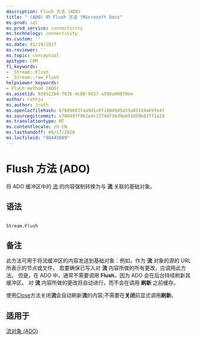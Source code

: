 ```yaml
---
description: Flush 方法 (ADO)
title: " (ADO) 的 Flush 方法 |Microsoft Docs"
ms.prod: sql
ms.prod_service: connectivity
ms.technology: connectivity
ms.custom: ''
ms.date: 01/19/2017
ms.reviewer: ''
ms.topic: conceptual
apitype: COM
f1_keywords:
- _Stream::Flush
- _Stream::raw_Flush
helpviewer_keywords:
- Flush method [ADO]
ms.assetid: 938522b4-f836-4c80-8d27-a598a000f0ee
author: rothja
ms.author: jroth
ms.openlocfilehash: 67689683faa9d1c0f18049d5a55a83319a69fe4f
ms.sourcegitcommit: e700497f962e4c2274df16d9e651059b42ff1a10
ms.translationtype: MT
ms.contentlocale: zh-CN
ms.lasthandoff: 08/17/2020
ms.locfileid: "88443609"
---
```

# <a name="flush-method-ado"></a>Flush 方法 (ADO)
将 ADO 缓冲区中的 [流](../../../ado/reference/ado-api/stream-object-ado.md) 的内容强制转换为与 **流** 关联的基础对象。  
  
## <a name="syntax"></a>语法  
  
```  
  
Stream.Flush  
```  
  
## <a name="remarks"></a>备注  
 此方法可用于将流缓冲区的内容发送到基础对象：例如，作为 **流** 对象的源的 URL 所表示的节点或文件。 若要确保已写入对 **流** 内容所做的所有更改，应调用此方法。 但是，在 ADO 中，通常不需要调用 **Flush**，因为 ADO 会在后台持续刷新其缓冲区。 对 **流** 内容所做的更改将自动进行，而不会在调用 **刷新** 之前缓存。  
  
 使用[Close](../../../ado/reference/ado-api/close-method-ado.md)方法关闭**流**会自动刷新**流**的内容;不需要在**关闭**前显式调用**刷新**。  
  
## <a name="applies-to"></a>适用于  
 [流对象 (ADO)](../../../ado/reference/ado-api/stream-object-ado.md)
